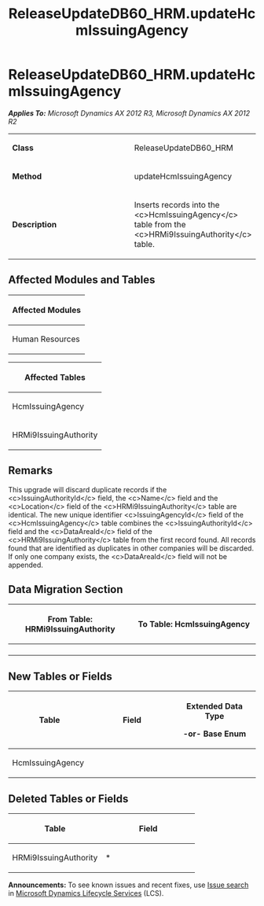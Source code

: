 ﻿---
title: ReleaseUpdateDB60_HRM.updateHcmIssuingAgency
TOCTitle: ReleaseUpdateDB60_HRM.updateHcmIssuingAgency
ms:assetid: 452148b8-b4fc-2c6a-fb38-e02c33b75fe6
ms:mtpsurl: https://msdn.microsoft.com/en-us/library/JJ718925(v=AX.60)
ms:contentKeyID: 49707967
ms.date: 05/18/2015
mtps_version: v=AX.60
---

# ReleaseUpdateDB60\_HRM.updateHcmIssuingAgency 


_**Applies To:** Microsoft Dynamics AX 2012 R3, Microsoft Dynamics AX 2012 R2_

<table>
<colgroup>
<col style="width: 50%" />
<col style="width: 50%" />
</colgroup>
<tbody>
<tr class="odd">
<td><p><strong>Class</strong></p></td>
<td><p>ReleaseUpdateDB60_HRM</p></td>
</tr>
<tr class="even">
<td><p><strong>Method</strong></p></td>
<td><p>updateHcmIssuingAgency</p></td>
</tr>
<tr class="odd">
<td><p><strong>Description</strong></p></td>
<td><p>Inserts records into the &lt;c&gt;HcmIssuingAgency&lt;/c&gt; table from the &lt;c&gt;HRMi9IssuingAuthority&lt;/c&gt; table.</p></td>
</tr>
</tbody>
</table>


## Affected Modules and Tables

<table>
<colgroup>
<col style="width: 100%" />
</colgroup>
<thead>
<tr class="header">
<th><p>Affected Modules</p></th>
</tr>
</thead>
<tbody>
<tr class="odd">
<td><p>Human Resources</p></td>
</tr>
</tbody>
</table>


<table>
<colgroup>
<col style="width: 100%" />
</colgroup>
<thead>
<tr class="header">
<th><p>Affected Tables</p></th>
</tr>
</thead>
<tbody>
<tr class="odd">
<td><p>HcmIssuingAgency</p></td>
</tr>
<tr class="even">
<td><p>HRMi9IssuingAuthority</p></td>
</tr>
</tbody>
</table>


## Remarks

This upgrade will discard duplicate records if the \<c\>IssuingAuthorityId\</c\> field, the \<c\>Name\</c\> field and the \<c\>Location\</c\> field of the \<c\>HRMi9IssuingAuthority\</c\> table are identical. The new unique identifier \<c\>IssuingAgencyId\</c\> field of the \<c\>HcmIssuingAgency\</c\> table combines the \<c\>IssuingAuthorityId\</c\> field and the \<c\>DataAreaId\</c\> field of the \<c\>HRMi9IssuingAuthority\</c\> table from the first record found. All records found that are identified as duplicates in other companies will be discarded. If only one company exists, the \<c\>DataAreaId\</c\> field will not be appended.

## Data Migration Section

<table>
<colgroup>
<col style="width: 50%" />
<col style="width: 50%" />
</colgroup>
<thead>
<tr class="header">
<th><p>From Table: HRMi9IssuingAuthority</p></th>
<th><p>To Table: HcmIssuingAgency</p></th>
</tr>
</thead>
<tbody>
<tr class="odd">
<td><p></p></td>
<td><p></p></td>
</tr>
</tbody>
</table>


## New Tables or Fields

<table>
<colgroup>
<col style="width: 33%" />
<col style="width: 33%" />
<col style="width: 33%" />
</colgroup>
<thead>
<tr class="header">
<th><p>Table</p></th>
<th><p>Field</p></th>
<th><p>Extended Data Type</p>
<p>-or- Base Enum</p></th>
</tr>
</thead>
<tbody>
<tr class="odd">
<td><p>HcmIssuingAgency</p></td>
<td><p></p></td>
<td><p></p></td>
</tr>
</tbody>
</table>


## Deleted Tables or Fields

<table>
<colgroup>
<col style="width: 50%" />
<col style="width: 50%" />
</colgroup>
<thead>
<tr class="header">
<th><p>Table</p></th>
<th><p>Field</p></th>
</tr>
</thead>
<tbody>
<tr class="odd">
<td><p>HRMi9IssuingAuthority</p></td>
<td><p>*</p></td>
</tr>
</tbody>
</table>

  
**Announcements:** To see known issues and recent fixes, use [Issue search](http://go.microsoft.com/fwlink/?linkid=389258) in [Microsoft Dynamics Lifecycle Services](http://go.microsoft.com/fwlink/?linkid=306505) (LCS).

